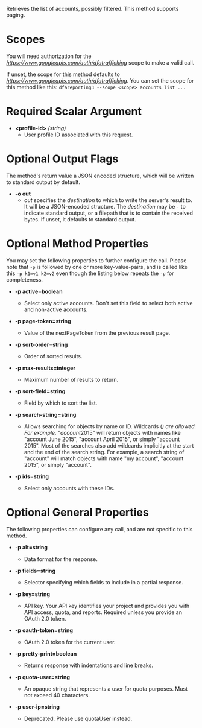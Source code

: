 Retrieves the list of accounts, possibly filtered. This method supports paging.
# Scopes

You will need authorization for the *https://www.googleapis.com/auth/dfatrafficking* scope to make a valid call.

If unset, the scope for this method defaults to *https://www.googleapis.com/auth/dfatrafficking*.
You can set the scope for this method like this: `dfareporting3 --scope <scope> accounts list ...`
# Required Scalar Argument
* **&lt;profile-id&gt;** *(string)*
    - User profile ID associated with this request.

# Optional Output Flags

The method's return value a JSON encoded structure, which will be written to standard output by default.

* **-o out**
    - *out* specifies the *destination* to which to write the server's result to.
      It will be a JSON-encoded structure.
      The *destination* may be `-` to indicate standard output, or a filepath that is to contain the received bytes.
      If unset, it defaults to standard output.
# Optional Method Properties

You may set the following properties to further configure the call. Please note that `-p` is followed by one 
or more key-value-pairs, and is called like this `-p k1=v1 k2=v2` even though the listing below repeats the
`-p` for completeness.

* **-p active=boolean**
    - Select only active accounts. Don&#39;t set this field to select both active and non-active accounts.

* **-p page-token=string**
    - Value of the nextPageToken from the previous result page.

* **-p sort-order=string**
    - Order of sorted results.

* **-p max-results=integer**
    - Maximum number of results to return.

* **-p sort-field=string**
    - Field by which to sort the list.

* **-p search-string=string**
    - Allows searching for objects by name or ID. Wildcards (*) are allowed. For example, &#34;account*2015&#34; will return objects with names like &#34;account June 2015&#34;, &#34;account April 2015&#34;, or simply &#34;account 2015&#34;. Most of the searches also add wildcards implicitly at the start and the end of the search string. For example, a search string of &#34;account&#34; will match objects with name &#34;my account&#34;, &#34;account 2015&#34;, or simply &#34;account&#34;.

* **-p ids=string**
    - Select only accounts with these IDs.

# Optional General Properties

The following properties can configure any call, and are not specific to this method.

* **-p alt=string**
    - Data format for the response.

* **-p fields=string**
    - Selector specifying which fields to include in a partial response.

* **-p key=string**
    - API key. Your API key identifies your project and provides you with API access, quota, and reports. Required unless you provide an OAuth 2.0 token.

* **-p oauth-token=string**
    - OAuth 2.0 token for the current user.

* **-p pretty-print=boolean**
    - Returns response with indentations and line breaks.

* **-p quota-user=string**
    - An opaque string that represents a user for quota purposes. Must not exceed 40 characters.

* **-p user-ip=string**
    - Deprecated. Please use quotaUser instead.
